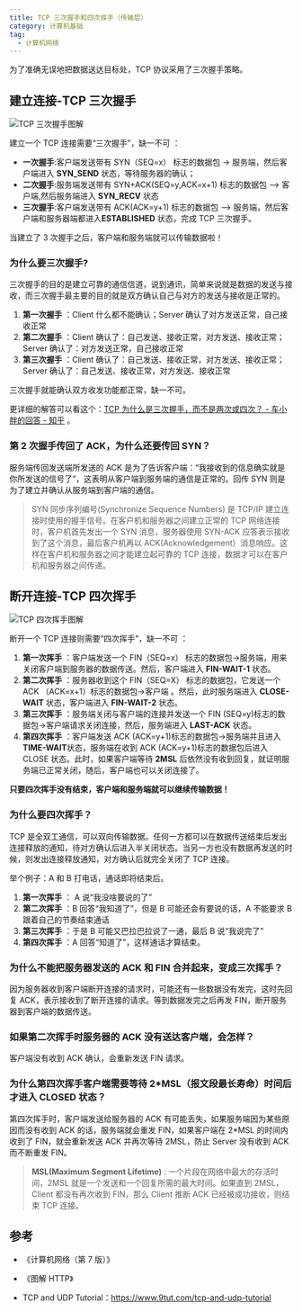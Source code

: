 ```yaml
---
title: TCP 三次握手和四次挥手（传输层）
category: 计算机基础
tag:
  - 计算机网络
---
```


为了准确无误地把数据送达目标处，TCP 协议采用了三次握手策略。

## 建立连接-TCP 三次握手

![TCP 三次握手图解](https://oss.javaguide.cn/github/javaguide/cs-basics/network/tcp-shakes-hands-three-times.png)

建立一个 TCP 连接需要“三次握手”，缺一不可 ：

- **一次握手**:客户端发送带有 SYN（SEQ=x） 标志的数据包 -> 服务端，然后客户端进入 **SYN_SEND** 状态，等待服务器的确认；
- **二次握手**:服务端发送带有 SYN+ACK(SEQ=y,ACK=x+1) 标志的数据包 –> 客户端,然后服务端进入 **SYN_RECV** 状态
- **三次握手**:客户端发送带有 ACK(ACK=y+1) 标志的数据包 –> 服务端，然后客户端和服务器端都进入**ESTABLISHED** 状态，完成 TCP 三次握手。

当建立了 3 次握手之后，客户端和服务端就可以传输数据啦！

### 为什么要三次握手?

三次握手的目的是建立可靠的通信信道，说到通讯，简单来说就是数据的发送与接收，而三次握手最主要的目的就是双方确认自己与对方的发送与接收是正常的。

1. **第一次握手** ：Client 什么都不能确认；Server 确认了对方发送正常，自己接收正常
2. **第二次握手** ：Client 确认了：自己发送、接收正常，对方发送、接收正常；Server 确认了：对方发送正常，自己接收正常
3. **第三次握手** ：Client 确认了：自己发送、接收正常，对方发送、接收正常；Server 确认了：自己发送、接收正常，对方发送、接收正常

三次握手就能确认双方收发功能都正常，缺一不可。

更详细的解答可以看这个：[TCP 为什么是三次握手，而不是两次或四次？ - 车小胖的回答 - 知乎](https://www.zhihu.com/question/24853633/answer/115173386) 。

### 第 2 次握手传回了 ACK，为什么还要传回 SYN？

服务端传回发送端所发送的 ACK 是为了告诉客户端：“我接收到的信息确实就是你所发送的信号了”，这表明从客户端到服务端的通信是正常的。回传 SYN 则是为了建立并确认从服务端到客户端的通信。

> SYN 同步序列编号(Synchronize Sequence Numbers) 是 TCP/IP 建立连接时使用的握手信号。在客户机和服务器之间建立正常的 TCP 网络连接时，客户机首先发出一个 SYN 消息，服务器使用 SYN-ACK 应答表示接收到了这个消息，最后客户机再以 ACK(Acknowledgement）消息响应。这样在客户机和服务器之间才能建立起可靠的 TCP 连接，数据才可以在客户机和服务器之间传递。

## 断开连接-TCP 四次挥手

![TCP 四次挥手图解](https://oss.javaguide.cn/github/javaguide/cs-basics/network/tcp-waves-four-times.png)

断开一个 TCP 连接则需要“四次挥手”，缺一不可 ：

1. **第一次挥手** ：客户端发送一个 FIN（SEQ=x） 标志的数据包->服务端，用来关闭客户端到服务器的数据传送。然后，客户端进入 **FIN-WAIT-1** 状态。
2. **第二次挥手** ：服务器收到这个 FIN（SEQ=X） 标志的数据包，它发送一个 ACK （ACK=x+1）标志的数据包->客户端 。然后，此时服务端进入 **CLOSE-WAIT** 状态，客户端进入 **FIN-WAIT-2** 状态。
3. **第三次挥手** ：服务端关闭与客户端的连接并发送一个 FIN (SEQ=y)标志的数据包->客户端请求关闭连接，然后，服务端进入 **LAST-ACK** 状态。
4. **第四次挥手** ：客户端发送 ACK (ACK=y+1)标志的数据包->服务端并且进入**TIME-WAIT**状态，服务端在收到 ACK (ACK=y+1)标志的数据包后进入 CLOSE 状态。此时，如果客户端等待 **2MSL** 后依然没有收到回复，就证明服务端已正常关闭，随后，客户端也可以关闭连接了。

**只要四次挥手没有结束，客户端和服务端就可以继续传输数据！**

### 为什么要四次挥手？

TCP 是全双工通信，可以双向传输数据。任何一方都可以在数据传送结束后发出连接释放的通知，待对方确认后进入半关闭状态。当另一方也没有数据再发送的时候，则发出连接释放通知，对方确认后就完全关闭了 TCP 连接。

举个例子：A 和 B 打电话，通话即将结束后。

1. **第一次挥手** ： A 说“我没啥要说的了”
2. **第二次挥手** ：B 回答“我知道了”，但是 B 可能还会有要说的话，A 不能要求 B 跟着自己的节奏结束通话
3. **第三次挥手** ：于是 B 可能又巴拉巴拉说了一通，最后 B 说“我说完了”
4. **第四次挥手** ：A 回答“知道了”，这样通话才算结束。

### 为什么不能把服务器发送的 ACK 和 FIN 合并起来，变成三次挥手？

因为服务器收到客户端断开连接的请求时，可能还有一些数据没有发完，这时先回复 ACK，表示接收到了断开连接的请求。等到数据发完之后再发 FIN，断开服务器到客户端的数据传送。

### 如果第二次挥手时服务器的 ACK 没有送达客户端，会怎样？

客户端没有收到 ACK 确认，会重新发送 FIN 请求。

### 为什么第四次挥手客户端需要等待 2\*MSL（报文段最长寿命）时间后才进入 CLOSED 状态？

第四次挥手时，客户端发送给服务器的 ACK 有可能丢失，如果服务端因为某些原因而没有收到 ACK 的话，服务端就会重发 FIN，如果客户端在 2\*MSL 的时间内收到了 FIN，就会重新发送 ACK 并再次等待 2MSL，防止 Server 没有收到 ACK 而不断重发 FIN。

> **MSL(Maximum Segment Lifetime)** : 一个片段在网络中最大的存活时间，2MSL 就是一个发送和一个回复所需的最大时间。如果直到 2MSL，Client 都没有再次收到 FIN，那么 Client 推断 ACK 已经被成功接收，则结束 TCP 连接。

## 参考

- 《计算机网络（第 7 版）》

- 《图解 HTTP》

- TCP and UDP Tutorial：https://www.9tut.com/tcp-and-udp-tutorial
